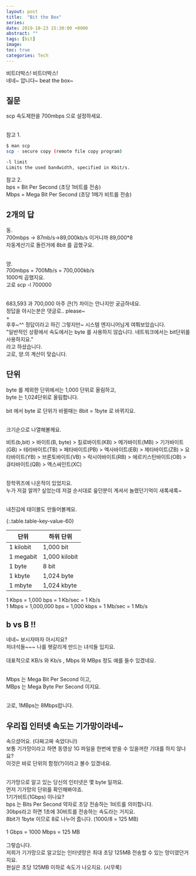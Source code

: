 ```yaml
---
layout: post
title:  "Bit the Box"
series:
date: 2019-10-23 15:30:00 +0900
abstract: ""
tags: [bit]
image:
toc: true
categories: Tech
---
```


비트더박스! 비트더박스!  
네네~ 압니다~ beat the box~  

## 질문  
scp 속도제한을 700mbps 으로 설정하세요.  
<br>

참고 1.   

```bash
$ man scp
scp - secure copy (remote file copy program)

-l limit
Limits the used bandwidth, specified in Kbit/s.
```

참고 2.  
bps = Bit Per Second (초당 1비트를 전송)  
Mbps = Mega Bit Per Second (초당 1메가 비트를 전송)  



## 2개의 답

동.  
700mbps -> 87mb/s->89,000kb/s 이거니까 89,000*8  
자동계산기로 돌린거에 8bit 를 곱했구요.  
<br>  

양.  
700mbps = 700Mb/s = 700,000kb/s  
1000씩 곱했지요.  
고로 scp -l 700000  
<br>

683,593 과 700,000 아주 큰(?) 차이는 안나지만 궁금하네요.  
정답을 아시는분은 댓글로.. please~
<br>
+  
후후~^^ 정답이라고 하긴 그렇지만~ 시스템 엔지니어님게 여쭤보았습니다.  
"일반적인 상황에서 속도에서는 byte 를 사용하지 않습니다. 네트워크에서는 bit단위를 사용하지요."  
라고 하셨습니다.  
고로, 양.의 계산이 맞습니다.  

## 단위

byte 를 제외한 단위에서는 1,000 단위로 올림하고,  
byte 는 1,024단위로 올림합니다.  
<br>
bit 에서 byte 로 단위가 바뀔때는 8bit = 1byte 로 바뀌지요.  

<br>
크기순으로 나열해볼께요.  
<br>

비트(b,bit) > 바이트(B, byte) > 킬로바이트(KB) > 메가바이트(MB) > 기가바이트(GB) > 테라바이트(TB) > 페타바이트(PB) > 엑사바이트(EB) > 제타바이트(ZB) > 요타바이트(YB) > 브론토바이트(VB) > 락시아바이트(RB) > 에르키스탄바이트(OB) > 큐타바이트(QB) > 엑스싸인트(XC)  
<br>

장학퀴즈에 나온적이 있었지요.  
누가 저걸 알까? 싶었는데 저걸 순서대로 읖던분이 계셔서 놀랬던기억이 새록새록~  

<br>
내친김에 테이블도 만들어볼께요.

{:.table.table-key-value-60}

| 단위 | 하위 단위 |
|---|---|
| 1 kilobit | 1,000 bit     |
| 1 megabit | 1,000 kilobit |   
| 1 byte    | 8 bit         |
| 1 kbyte   | 1,024 byte    |
| 1 mbyte   | 1,024 kbyte   |


1 Kbps = 1,000 bps = 1 Kb/sec = 1 Kb/s  
1 Mbps =  1,000,000 bps = 1,000 kbps  =  1 Mb/sec = 1 Mb/s

## b vs B !!

네네~ 보시자마자 아시지요?  
저녀석들~~~ 나를 헷갈리게 만드는 녀석들 입지요.  
<br>
대표적으로 KB/s 와 Kb/s , Mbps 와 MBps 정도 예를 들수 있겠네요.  
<br>

Mbps 는 Mega Bit Per Second 이고,  
MBps 는 Mega Byte Per Second 이지요.  
<br>

고로, 1MBps는 8Mbps랍니다.  



## 우리집 인터넷 속도는 기가망이라네~

속으셨어요. (다짜고짜 속았다니!)  
보통 기가망이라고 하면 동영상 1G 파일을 한번에 받을 수 있을꺼란 기대를 하지 않나요?  
이것은 바로 단위의 함정(?)이라고 볼수 있겠네요.  
<br>

기가망으로 알고 있는 당신의 인터넷은 몇 byte 일까요.  
먼저 기가망의 단위를 확인해봐야죠.  
1기가비트(1Gbps) 이나요?  
bps 는 Bits Per Second 약자로 초당 전송하는 1비트를 의미합니다.  
30bps라고 하면 1초에 30비트를 전송하는 속도라는 거지요.  
8bit가 1byte 이므로 8로 나누어 줍니다. (1000/8 = 125 MB)  
<br>
1 Gbps = 1000 Mbps = 125 MB  
<br>
그렇습니다.  
저희가 기가망으로 알고있는 인터넷망은 최대 초당 125MB 전송할 수 있는 망이였던거지요.  
현실은 초당 125MB 이하로 속도가 나오지요.  (시무룩)
